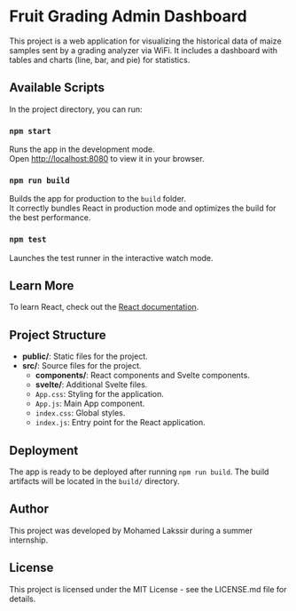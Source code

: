 # Fruit Grading Admin Dashboard

This project is a web application for visualizing the historical data of maize samples sent by a grading analyzer via WiFi. It includes a dashboard with tables and charts (line, bar, and pie) for statistics.

## Available Scripts

In the project directory, you can run:

### `npm start`

Runs the app in the development mode.\
Open [http://localhost:8080](http://localhost:8080) to view it in your browser.

### `npm run build`

Builds the app for production to the `build` folder.\
It correctly bundles React in production mode and optimizes the build for the best performance.

### `npm test`

Launches the test runner in the interactive watch mode.

## Learn More

To learn React, check out the [React documentation](https://reactjs.org/).

## Project Structure

- **public/**: Static files for the project.
- **src/**: Source files for the project.
  - **components/**: React components and Svelte components.
  - **svelte/**: Additional Svelte files.
  - `App.css`: Styling for the application.
  - `App.js`: Main App component.
  - `index.css`: Global styles.
  - `index.js`: Entry point for the React application.

## Deployment

The app is ready to be deployed after running `npm run build`. The build artifacts will be located in the `build/` directory.

## Author

This project was developed by Mohamed Lakssir during a summer internship.

## License

This project is licensed under the MIT License - see the LICENSE.md file for details.